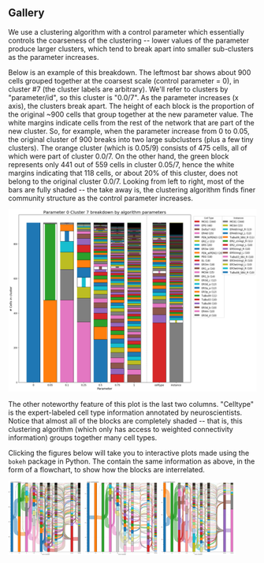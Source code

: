 ## Gallery

We use a clustering algorithm with a control parameter which essentially controls the coarseness of the clustering -- lower values of the parameter produce larger clusters, which tend to break apart into smaller sub-clusters as the parameter increases.

Below is an example of this breakdown. The leftmost bar shows about 900 cells grouped together at the coarsest scale (control parameter = 0),
in cluster #7 (the cluster labels are arbitrary). We'll refer to clusters by "parameter/id", so this cluster is "0.0/7".
As the parameter increases (x axis), the clusters break apart. The height of each block is the proportion of the original ~900 cells
that group together at the new parameter value.
The white margins indicate cells from the rest of the network that are part of the new cluster. So, for example,
when the parameter increase from 0 to 0.05, the original cluster of 900 breaks into two large subclusters (plus a few tiny clusters).
The orange cluster (which is 0.05/9) consists of 475 cells, all of which were part of cluster 0.0/7.
On the other hand, the green block represents only 441 out of 559 cells in cluster 0.05/7, hence the white margins indicating that 118 cells, or about 20%
of this cluster, does not belong to the original cluster 0.0/7.
Looking from left to right, most of the bars are fully shaded -- the take away is, the clustering algorithm finds finer community structure as the control parameter increases.

<img src="figures/cluster_0_7_breakdown.png">

The other noteworthy feature of this plot is the last two columns. "Celltype" is the expert-labeled cell type information annotated by neuroscientists.
Notice that almost all of the blocks are completely shaded -- that is, this clustering algorithm (which only has access to weighted connectivity information)
groups together many cell types.

Clicking the figures below will take you to interactive plots made using the `bokeh` package in Python.
The contain the same information as above, in the form of a flowchart, to show how the blocks are interrelated. 

[<img src="figures/cluster_0_7_flowchart.png" width="30%" />](figures/cluster_0_7.html)
[<img src="figures/cluster_0.05_9_flowchart.png" width="30%" />](figures/cluster_0.05_9.html)
[<img src="figures/cluster_0.05_7_flowchart.png" width="30%" />](figures/cluster_0.05_7.html)
